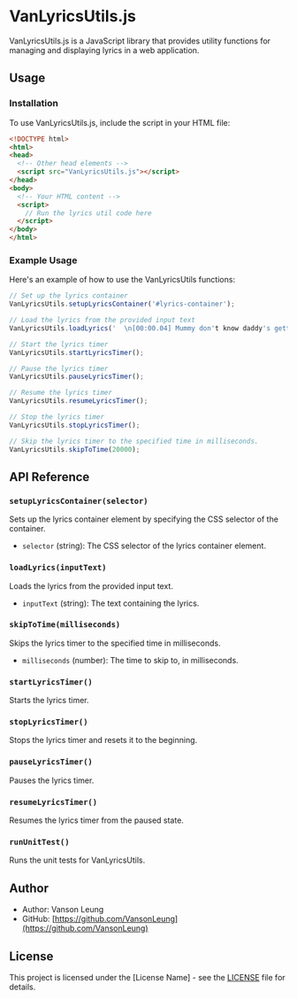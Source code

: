 # VanLyricsUtils.js

VanLyricsUtils.js is a JavaScript library that provides utility functions for managing and displaying lyrics in a web application.

## Usage

### Installation

To use VanLyricsUtils.js, include the script in your HTML file:

```html
<!DOCTYPE html>
<html>
<head>
  <!-- Other head elements -->
  <script src="VanLyricsUtils.js"></script>
</head>
<body>
  <!-- Your HTML content -->
  <script> 
    // Run the lyrics util code here
  </script>
</body>
</html>
```

### Example Usage

Here's an example of how to use the VanLyricsUtils functions:

```javascript
// Set up the lyrics container
VanLyricsUtils.setupLyricsContainer('#lyrics-container');

// Load the lyrics from the provided input text
VanLyricsUtils.loadLyrics('  \n[00:00.04] Mummy don't know daddy's getting hot\n[00:03.14] At the body shop, doing something unholy\n ..... ');

// Start the lyrics timer
VanLyricsUtils.startLyricsTimer();

// Pause the lyrics timer
VanLyricsUtils.pauseLyricsTimer();

// Resume the lyrics timer
VanLyricsUtils.resumeLyricsTimer();

// Stop the lyrics timer
VanLyricsUtils.stopLyricsTimer();

// Skip the lyrics timer to the specified time in milliseconds.
VanLyricsUtils.skipToTime(20000);
```

## API Reference

### `setupLyricsContainer(selector)`

Sets up the lyrics container element by specifying the CSS selector of the container.

- `selector` (string): The CSS selector of the lyrics container element.

### `loadLyrics(inputText)`

Loads the lyrics from the provided input text.

- `inputText` (string): The text containing the lyrics.

### `skipToTime(milliseconds)`

Skips the lyrics timer to the specified time in milliseconds.

- `milliseconds` (number): The time to skip to, in milliseconds.

### `startLyricsTimer()`

Starts the lyrics timer.

### `stopLyricsTimer()`

Stops the lyrics timer and resets it to the beginning.

### `pauseLyricsTimer()`

Pauses the lyrics timer.

### `resumeLyricsTimer()`

Resumes the lyrics timer from the paused state.

### `runUnitTest()`

Runs the unit tests for VanLyricsUtils.

## Author

- Author: Vanson Leung
- GitHub: [https://github.com/VansonLeung](https://github.com/VansonLeung)

## License

This project is licensed under the [License Name] - see the [LICENSE](LICENSE) file for details.
